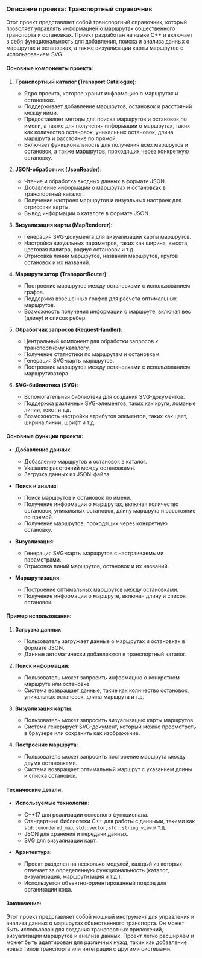 ### Описание проекта: Транспортный справочник

Этот проект представляет собой транспортный справочник, который позволяет управлять информацией о маршрутах общественного транспорта и остановках. Проект разработан на языке C++ и включает в себя функциональность для добавления, поиска и анализа данных о маршрутах и остановках, а также визуализации карты маршрутов с использованием SVG.

#### Основные компоненты проекта:

1. **Транспортный каталог (Transport Catalogue)**:
   - Ядро проекта, которое хранит информацию о маршрутах и остановках.
   - Поддерживает добавление маршрутов, остановок и расстояний между ними.
   - Предоставляет методы для поиска маршрутов и остановок по имени, а также для получения информации о маршрутах, таких как количество остановок, уникальных остановок, длина маршрута и расстояние по прямой.
   - Включает функциональность для получения всех маршрутов и остановок, а также маршрутов, проходящих через конкретную остановку.

2. **JSON-обработчик (JsonReader)**:
   - Чтение и обработка входных данных в формате JSON.
   - Добавление информации о маршрутах и остановках в транспортный каталог.
   - Получение настроек маршрутов и визуальных настроек для отрисовки карты.
   - Вывод информации о каталоге в формате JSON.

3. **Визуализация карты (MapRenderer)**:
   - Генерация SVG-документа для визуализации карты маршрутов.
   - Настройка визуальных параметров, таких как ширина, высота, цветовая палитра, радиус остановок и т.д.
   - Отрисовка линий маршрутов, названий маршрутов, кругов остановок и их названий.

4. **Маршрутизатор (TransportRouter)**:
   - Построение маршрутов между остановками с использованием графов.
   - Поддержка взвешенных графов для расчета оптимальных маршрутов.
   - Возможность получения информации о маршруте, включая вес (длину) и список ребер.

5. **Обработчик запросов (RequestHandler)**:
   - Центральный компонент для обработки запросов к транспортному каталогу.
   - Получение статистики по маршрутам и остановкам.
   - Генерация SVG-карты маршрутов.
   - Построение маршрутов между остановками с использованием маршрутизатора.

6. **SVG-библиотека (SVG)**:
   - Вспомогательная библиотека для создания SVG-документов.
   - Поддержка различных SVG-элементов, таких как круги, ломаные линии, текст и т.д.
   - Возможность настройки атрибутов элементов, таких как цвет, ширина линии, шрифт и т.д.

#### Основные функции проекта:

- **Добавление данных**:
  - Добавление маршрутов и остановок в каталог.
  - Указание расстояний между остановками.
  - Загрузка данных из JSON-файла.

- **Поиск и анализ**:
  - Поиск маршрутов и остановок по имени.
  - Получение информации о маршрутах, включая количество остановок, уникальных остановок, длину маршрута и расстояние по прямой.
  - Получение маршрутов, проходящих через конкретную остановку.

- **Визуализация**:
  - Генерация SVG-карты маршрутов с настраиваемыми параметрами.
  - Отрисовка линий маршрутов, остановок и их названий.

- **Маршрутизация**:
  - Построение оптимальных маршрутов между остановками.
  - Получение информации о маршруте, включая длину и список остановок.

#### Пример использования:

1. **Загрузка данных**:
   - Пользователь загружает данные о маршрутах и остановках в формате JSON.
   - Данные автоматически добавляются в транспортный каталог.

2. **Поиск информации**:
   - Пользователь может запросить информацию о конкретном маршруте или остановке.
   - Система возвращает данные, такие как количество остановок, уникальных остановок, длина маршрута и т.д.

3. **Визуализация карты**:
   - Пользователь может запросить визуализацию карты маршрутов.
   - Система генерирует SVG-документ, который можно просмотреть в браузере или сохранить как изображение.

4. **Построение маршрута**:
   - Пользователь может запросить построение маршрута между двумя остановками.
   - Система возвращает оптимальный маршрут с указанием длины и списка остановок.

#### Технические детали:

- **Используемые технологии**:
  - C++17 для реализации основного функционала.
  - Стандартные библиотеки C++ для работы с данными, такими как `std::unordered_map`, `std::vector`, `std::string_view` и т.д.
  - JSON для хранения и передачи данных.
  - SVG для визуализации карт.

- **Архитектура**:
  - Проект разделен на несколько модулей, каждый из которых отвечает за определенную функциональность (каталог, визуализация, маршрутизация и т.д.).
  - Используется объектно-ориентированный подход для организации кода.

#### Заключение:

Этот проект представляет собой мощный инструмент для управления и анализа данных о маршрутах общественного транспорта. Он может быть использован для создания транспортных приложений, визуализации маршрутов и анализа данных. Проект легко расширяем и может быть адаптирован для различных нужд, таких как добавление новых типов транспорта или интеграция с другими системами.
